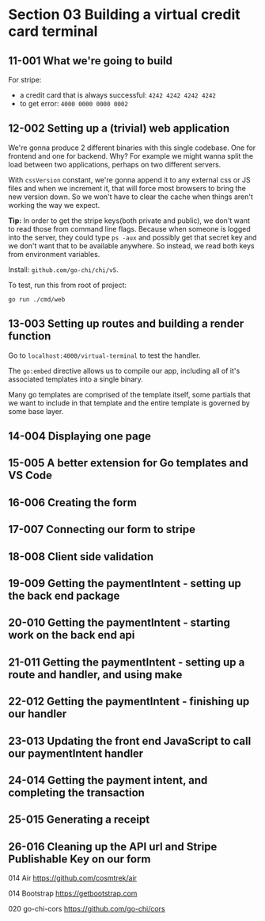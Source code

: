 # Section 03 Building a virtual credit card terminal
## 11-001 What we're going to build
For stripe:
- a credit card that is always successful: `4242 4242 4242 4242`
- to get error: `4000 0000 0000 0002`

## 12-002 Setting up a (trivial) web application
We're gonna produce 2 different binaries with this single codebase. One for frontend and one for backend. Why?
For example we might wanna split the load between two applications, perhaps on two different servers.

With `cssVersion` constant, we're gonna append it to any external css or JS files and when we increment it, that will force most
browsers to bring the new version down. So we won't have to clear the cache when things aren't working the way we expect.

**Tip:** In order to get the stripe keys(both private and public), we don't want to read those from command line flags. Because when
someone is logged into the server, they could type `ps -aux` and possibly get that secret key and we don't want that to be available
anywhere. So instead, we read both keys from environment variables.

Install: `github.com/go-chi/chi/v5`.

To test, run this from root of project:
```shell
go run ./cmd/web
```

## 13-003 Setting up routes and building a render function
Go to `localhost:4000/virtual-terminal` to test the handler.

The `go:embed` directive allows us to compile our app, including all of it's associated templates into a single binary.

Many go templates are comprised of the template itself, some partials that we want to include in that template and the entire template is
governed by some base layer.

## 14-004 Displaying one page
## 15-005 A better extension for Go templates and VS Code
## 16-006 Creating the form
## 17-007 Connecting our form to stripe
## 18-008 Client side validation
## 19-009 Getting the paymentIntent - setting up the back end package
## 20-010 Getting the paymentIntent - starting work on the back end api
## 21-011 Getting the paymentIntent - setting up a route and handler, and using make
## 22-012 Getting the paymentIntent - finishing up our handler
## 23-013 Updating the front end JavaScript to call our paymentIntent handler
## 24-014 Getting the payment intent, and completing the transaction
## 25-015 Generating a receipt
## 26-016 Cleaning up the API url and Stripe Publishable Key on our form



014 Air
https://github.com/cosmtrek/air

014 Bootstrap
https://getbootstrap.com

020 go-chi-cors
https://github.com/go-chi/cors
